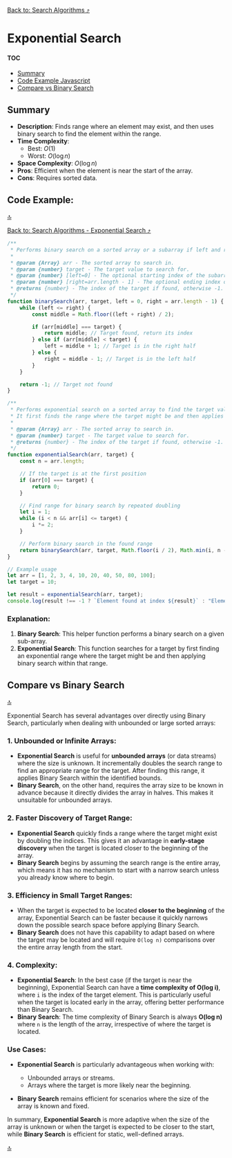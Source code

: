 [Back to: Search Algorithms :arrow_heading_up:](./index.md#4-exponential-search)

# Exponential Search

#### TOC
- [Summary](#summary)
- [Code Example Javascript](#code-example)
- [Compare vs Binary Search](#compare-vs-binary-search)

## Summary
- **Description**: Finds range where an element may exist, and then uses binary search to find the element within the range.
- **Time Complexity**: 
  - Best: $O(1)$
  - Worst: $O(\log n)$
- **Space Complexity**: $O(\log n)$
- **Pros**: Efficient when the element is near the start of the array.
- **Cons**: Requires sorted data.

## Code Example:

[:top:](#)

[Back to: Search Algorithms - Exponential Search :arrow_heading_up:](./index.md#4-exponential-search)

``` javascript
/**
 * Performs binary search on a sorted array or a subarray if left and right bounds are provided.
 * 
 * @param {Array} arr - The sorted array to search in.
 * @param {number} target - The target value to search for.
 * @param {number} [left=0] - The optional starting index of the subarray.
 * @param {number} [right=arr.length - 1] - The optional ending index of the subarray.
 * @returns {number} - The index of the target if found, otherwise -1.
 */
function binarySearch(arr, target, left = 0, right = arr.length - 1) {
    while (left <= right) {
        const middle = Math.floor((left + right) / 2);

        if (arr[middle] === target) {
            return middle; // Target found, return its index
        } else if (arr[middle] < target) {
            left = middle + 1; // Target is in the right half
        } else {
            right = middle - 1; // Target is in the left half
        }
    }

    return -1; // Target not found
}

/**
 * Performs exponential search on a sorted array to find the target value.
 * It first finds the range where the target might be and then applies binary search.
 * 
 * @param {Array} arr - The sorted array to search in.
 * @param {number} target - The target value to search for.
 * @returns {number} - The index of the target if found, otherwise -1.
 */
function exponentialSearch(arr, target) {
    const n = arr.length;

    // If the target is at the first position
    if (arr[0] === target) {
        return 0;
    }

    // Find range for binary search by repeated doubling
    let i = 1;
    while (i < n && arr[i] <= target) {
        i *= 2;
    }

    // Perform binary search in the found range
    return binarySearch(arr, target, Math.floor(i / 2), Math.min(i, n - 1));
}

// Example usage
let arr = [1, 2, 3, 4, 10, 20, 40, 50, 80, 100];
let target = 10;

let result = exponentialSearch(arr, target);
console.log(result !== -1 ? `Element found at index ${result}` : "Element not found");
```

### Explanation:
1. **Binary Search**: This helper function performs a binary search on a given sub-array.
2. **Exponential Search**: This function searches for a target by first finding an exponential range where the target might be and then applying binary search within that range.

## Compare vs Binary Search

[:top:](#)

Exponential Search has several advantages over directly using Binary Search, particularly when dealing with unbounded or large sorted arrays:

### 1. **Unbounded or Infinite Arrays**:
   - **Exponential Search** is useful for **unbounded arrays** (or data streams) where the size is unknown. It incrementally doubles the search range to find an appropriate range for the target. After finding this range, it applies Binary Search within the identified bounds.
   - **Binary Search**, on the other hand, requires the array size to be known in advance because it directly divides the array in halves. This makes it unsuitable for unbounded arrays.

### 2. **Faster Discovery of Target Range**:
   - **Exponential Search** quickly finds a range where the target might exist by doubling the indices. This gives it an advantage in **early-stage discovery** when the target is located closer to the beginning of the array.
   - **Binary Search** begins by assuming the search range is the entire array, which means it has no mechanism to start with a narrow search unless you already know where to begin.

### 3. **Efficiency in Small Target Ranges**:
   - When the target is expected to be located **closer to the beginning** of the array, Exponential Search can be faster because it quickly narrows down the possible search space before applying Binary Search.
   - **Binary Search** does not have this capability to adapt based on where the target may be located and will require `O(log n)` comparisons over the entire array length from the start.

### 4. **Complexity**:
   - **Exponential Search**: In the best case (if the target is near the beginning), Exponential Search can have a **time complexity of O(log i)**, where `i` is the index of the target element. This is particularly useful when the target is located early in the array, offering better performance than Binary Search.
   - **Binary Search**: The time complexity of Binary Search is always **O(log n)** where `n` is the length of the array, irrespective of where the target is located.

### Use Cases:
- **Exponential Search** is particularly advantageous when working with:
  - Unbounded arrays or streams.
  - Arrays where the target is more likely near the beginning.
  
- **Binary Search** remains efficient for scenarios where the size of the array is known and fixed. 

In summary, **Exponential Search** is more adaptive when the size of the array is unknown or when the target is expected to be closer to the start, while **Binary Search** is efficient for static, well-defined arrays.

[:top:](#)
